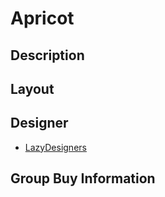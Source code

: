 # Apricot

## Description

## Layout

## Designer
- [LazyDesigners](https://lazydesigners.cn/)

## Group Buy Information
